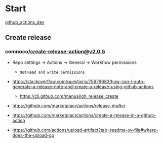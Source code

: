# Start
[github_actions_dev](https://github.com/LeskoIam/github_actions_dev)
## Create release
### comnoco/create-release-action@v2.0.5
- Repo settings -> Actions -> General -> Workflow permissions
  - set `Read and write permissions`

- https://stackoverflow.com/questions/75679683/how-can-i-auto-generate-a-release-note-and-create-a-release-using-github-actions
  - https://cli.github.com/manual/gh_release_create
- https://github.com/marketplace/actions/release-drafter
- https://github.com/marketplace/actions/create-a-release-in-a-github-action
- https://github.com/actions/upload-artifact?tab=readme-ov-file#where-does-the-upload-go